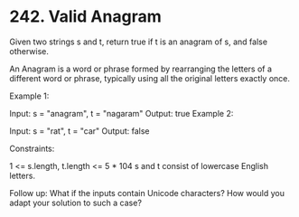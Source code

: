 # 242. Valid Anagram

Given two strings s and t, return true if t is an anagram of s, and false otherwise.

An Anagram is a word or phrase formed by rearranging the letters of a different word or phrase, typically using all the original letters exactly once.



Example 1:

Input: s = "anagram", t = "nagaram"
Output: true
Example 2:

Input: s = "rat", t = "car"
Output: false


Constraints:

1 <= s.length, t.length <= 5 * 104
s and t consist of lowercase English letters.


Follow up: What if the inputs contain Unicode characters? How would you adapt your solution to such a case?
